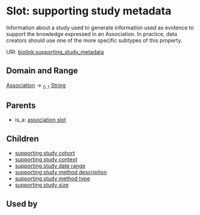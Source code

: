 
# Slot: supporting study metadata


Information about a study used to generate information used as evidence to support the knowledge expressed in an  Association. In practice, data creators should use one of the more specific subtypes of this property.

URI: [biolink:supporting_study_metadata](https://w3id.org/biolink/vocab/supporting_study_metadata)


## Domain and Range

[Association](Association.md) &#8594;  <sub>0..1</sub> [String](types/String.md)

## Parents

 *  is_a: [association slot](association_slot.md)

## Children

 *  [supporting study cohort](supporting_study_cohort.md)
 *  [supporting study context](supporting_study_context.md)
 *  [supporting study date range](supporting_study_date_range.md)
 *  [supporting study method description](supporting_study_method_description.md)
 *  [supporting study method type](supporting_study_method_type.md)
 *  [supporting study size](supporting_study_size.md)

## Used by

